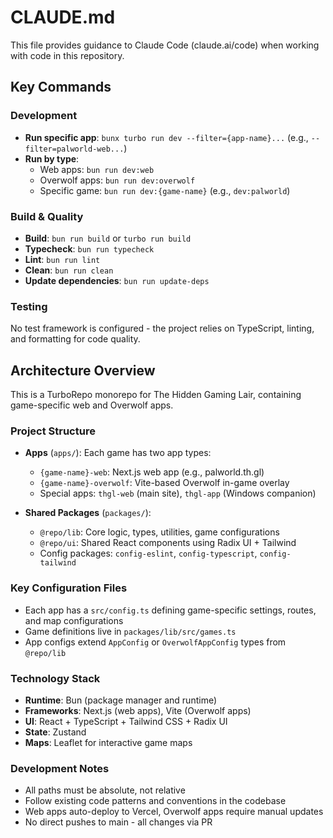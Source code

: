 # CLAUDE.md

This file provides guidance to Claude Code (claude.ai/code) when working with code in this repository.

## Key Commands

### Development
- **Run specific app**: `bunx turbo run dev --filter={app-name}...` (e.g., `--filter=palworld-web...`)
- **Run by type**:
  - Web apps: `bun run dev:web`
  - Overwolf apps: `bun run dev:overwolf`
  - Specific game: `bun run dev:{game-name}` (e.g., `dev:palworld`)

### Build & Quality
- **Build**: `bun run build` or `turbo run build`
- **Typecheck**: `bun run typecheck`
- **Lint**: `bun run lint`
- **Clean**: `bun run clean`
- **Update dependencies**: `bun run update-deps`

### Testing
No test framework is configured - the project relies on TypeScript, linting, and formatting for code quality.

## Architecture Overview

This is a TurboRepo monorepo for The Hidden Gaming Lair, containing game-specific web and Overwolf apps.

### Project Structure
- **Apps** (`apps/`): Each game has two app types:
  - `{game-name}-web`: Next.js web app (e.g., palworld.th.gl)
  - `{game-name}-overwolf`: Vite-based Overwolf in-game overlay
  - Special apps: `thgl-web` (main site), `thgl-app` (Windows companion)

- **Shared Packages** (`packages/`):
  - `@repo/lib`: Core logic, types, utilities, game configurations
  - `@repo/ui`: Shared React components using Radix UI + Tailwind
  - Config packages: `config-eslint`, `config-typescript`, `config-tailwind`

### Key Configuration Files
- Each app has a `src/config.ts` defining game-specific settings, routes, and map configurations
- Game definitions live in `packages/lib/src/games.ts`
- App configs extend `AppConfig` or `OverwolfAppConfig` types from `@repo/lib`

### Technology Stack
- **Runtime**: Bun (package manager and runtime)
- **Frameworks**: Next.js (web apps), Vite (Overwolf apps)
- **UI**: React + TypeScript + Tailwind CSS + Radix UI
- **State**: Zustand
- **Maps**: Leaflet for interactive game maps

### Development Notes
- All paths must be absolute, not relative
- Follow existing code patterns and conventions in the codebase
- Web apps auto-deploy to Vercel, Overwolf apps require manual updates
- No direct pushes to main - all changes via PR